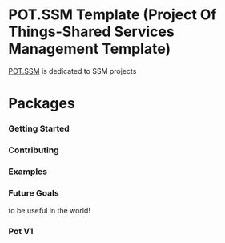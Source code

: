 # POT.SSM Template (Project Of Things-Shared Services Management Template)

[POT.SSM](https://zildot.com/frameworks/pot/ssm) is dedicated to SSM projects


# Packages

### Getting Started

### Contributing

### Examples

### Future Goals

to be useful in the world!

### Pot V1

